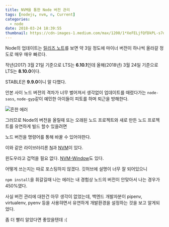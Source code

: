 ```yaml
---
title: NVM을 통한 Node 버전 관리
tags: [nodejs, nvm, n, Current]
categories:
  - node
date: 2018-03-24 18:39:55
thumbnail: https://cdn-images-1.medium.com/max/1200/1*XeFELjfQfDkPL-s7dE9-CQ.png
---
```


Node의 업데이트는 [릴리즈 노트](https://nodejs.org/en/download/releases/)를 보면 약 3일 정도에 마이너 버전이 하나씩 올라갈 정도로 매우 매우 빠르다.

작년(2017) 3월 21일 기준으로 LTS는 **6.10.1**인데 올해(2018년) 3월 24일 기준으로 LTS는 **8.10.0**이다.

STABLE은 **9.9.0**이니 말 다했다.

<!-- more -->

안본 사이 노드 버전의 격차가 너무 벌어져서 생각없이 업데이트를 때렸다가는 `node-sass`, `node-gyp`같이 예민한 아이들이 피토를 하며 퇴근을 방해한다.

![흔한 에러](https://ddalpange.github.io/images/common/node-gyp-error.png)

그러므로 Node의 버전을 올릴때 또는 오래된 노드 프로젝트와 새로 만든 노드 프로젝트를 유연하게 빌드 할수 있을려면

노드 버전을 명령어를 통해 바꿀 수 있어야한다.

이와 같은 라이브러리론 [N](https://github.com/tj/n)과 [NVM](https://github.com/creationix/nvm)이 있다.

윈도우라고 겁먹을 필요 없다. [NVM-Window](https://github.com/coreybutler/nvm-windows)도 있다.

어떻게 쓰는지는 따로 포스팅하지 않겠다. 깃허브에 설명이 너무 잘 되어있으니

`npm install`을 휘갈길때 나는 에러는 내 경험상 노드의 버전이 안맞아서 나는 경우가 450%였다.

사실 버전 관리에 대한건 아무 생각이 없었는데, 백엔드 개발자분이 pipenv, virtualenv, pyenv 등을 사용햐면서 유연하게 개발환경을 설정하는 것을 보고 알게되었다.

좀 더 빨리 알았다면 좋았을텐데 :(
<!--stackedit_data:
eyJoaXN0b3J5IjpbNjQ2NzYxOTI0XX0=
-->